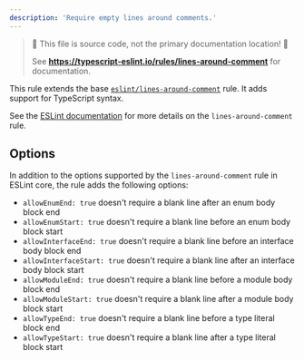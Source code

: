 ```yaml
---
description: 'Require empty lines around comments.'
---
```


> 🛑 This file is source code, not the primary documentation location! 🛑
>
> See **https://typescript-eslint.io/rules/lines-around-comment** for documentation.

This rule extends the base [`eslint/lines-around-comment`](https://eslint.org/docs/rules/lines-around-comment) rule.
It adds support for TypeScript syntax.

See the [ESLint documentation](https://eslint.org/docs/rules/lines-around-comment) for more details on the `lines-around-comment` rule.

## Options

In addition to the options supported by the `lines-around-comment` rule in ESLint core, the rule adds the following options:

- `allowEnumEnd: true` doesn't require a blank line after an enum body block end
- `allowEnumStart: true` doesn't require a blank line before an enum body block start
- `allowInterfaceEnd: true` doesn't require a blank line before an interface body block end
- `allowInterfaceStart: true` doesn't require a blank line after an interface body block start
- `allowModuleEnd: true` doesn't require a blank line before a module body block end
- `allowModuleStart: true` doesn't require a blank line after a module body block start
- `allowTypeEnd: true` doesn't require a blank line before a type literal block end
- `allowTypeStart: true` doesn't require a blank line after a type literal block start

